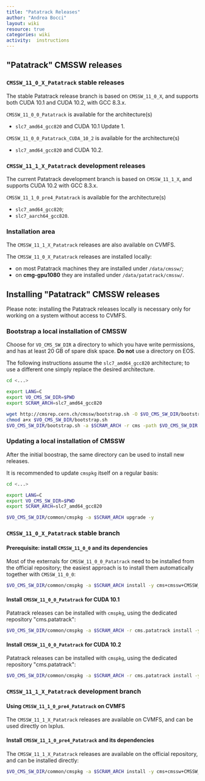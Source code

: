 ```yaml
---
title: "Patatrack Releases"
author: "Andrea Bocci"
layout: wiki
resource: true
categories: wiki
activity:  instructions
---
```


## "Patatrack" CMSSW releases

### `CMSSW_11_0_X_Patatrack` stable releases

The stable Patatrack release branch is based on `CMSSW_11_0_X`, and
supports both CUDA 10.1 and CUDA 10.2, with GCC 8.3.x.

`CMSSW_11_0_0_Patatrack` is available for the architecture(s)

  - `slc7_amd64_gcc820` and CUDA 10.1 Update 1.

`CMSSW_11_0_0_Patatrack_CUDA_10_2` is available for the architecture(s)

  - `slc7_amd64_gcc820` and CUDA 10.2.

### `CMSSW_11_1_X_Patatrack` development releases

The current Patatrack development branch is based on `CMSSW_11_1_X`, and 
supports CUDA 10.2 with GCC 8.3.x.

`CMSSW_11_1_0_pre4_Patatrack` is available for the architecture(s)

  - `slc7_amd64_gcc820`;
  - `slc7_aarch64_gcc820`.

### Installation area

The `CMSSW_11_1_X_Patatrack` releases are also available on CVMFS.

The `CMSSW_11_0_X_Patatrack` releases are installed locally:

  - on most Patatrack machines they are installed under `/data/cmssw/`;
  - on **cmg-gpu1080** they are installed under `/data/patatrack/cmssw/`.


## Installing "Patatrack" CMSSW releases

Please note: installing the Patatrack releases locally is necessary only for
working on a system without access to CVMFS.

### Bootstrap a local installation of CMSSW
Choose for `VO_CMS_SW_DIR` a directory to which you have write permissions, and
has at least 20 GB of spare disk space. **Do not** use a directory on EOS.

The following instructions assume the `slc7_amd64_gcc820` architecture; to use a
different one simply replace the desired architecture.

```bash
cd <...>

export LANG=C
export VO_CMS_SW_DIR=$PWD
export SCRAM_ARCH=slc7_amd64_gcc820

wget http://cmsrep.cern.ch/cmssw/bootstrap.sh -O $VO_CMS_SW_DIR/bootstrap.sh
chmod a+x $VO_CMS_SW_DIR/bootstrap.sh
$VO_CMS_SW_DIR/bootstrap.sh -a $SCRAM_ARCH -r cms -path $VO_CMS_SW_DIR setup
```

### Updating a local installation of CMSSW
After the initial boostrap, the same directory can be used to install new releases.

It is recommended to update `cmspkg` itself on a regular basis:
```bash
cd <...>

export LANG=C
export VO_CMS_SW_DIR=$PWD
export SCRAM_ARCH=slc7_amd64_gcc820

$VO_CMS_SW_DIR/common/cmspkg -a $SCRAM_ARCH upgrade -y
```


### `CMSSW_11_0_X_Patatrack` stable branch

#### Prerequisite: install `CMSSW_11_0_0` and its dependencies
Most of the externals for `CMSSW_11_0_0_Patatrack` need to be installed from the
official repository; the easiest approach is to install them automatically
together with `CMSSW_11_0_0`:
```bash
$VO_CMS_SW_DIR/common/cmspkg -a $SCRAM_ARCH install -y cms+cmssw+CMSSW_11_0_0
```

#### Install `CMSSW_11_0_0_Patatrack` for CUDA 10.1
Patatrack releases can be installed with `cmspkg`, using the dedicated repository
"cms.patatrack":
```bash
$VO_CMS_SW_DIR/common/cmspkg -a $SCRAM_ARCH -r cms.patatrack install -y cms+cmssw+CMSSW_11_0_0_Patatrack
```

#### Install `CMSSW_11_0_0_Patatrack` for CUDA 10.2
Patatrack releases can be installed with `cmspkg`, using the dedicated repository
"cms.patatrack":
```bash
$VO_CMS_SW_DIR/common/cmspkg -a $SCRAM_ARCH -r cms.patatrack install -y cms+cmssw+CMSSW_11_0_0_Patatrack_CUDA_10_2
```

### `CMSSW_11_1_X_Patatrack` development branch

#### Using `CMSSW_11_1_0_pre4_Patatrack` on CVMFS
The `CMSSW_11_1_X_Patatrack` releases are available on CVMFS, and can be used directly on lxplus.

#### Install `CMSSW_11_1_0_pre4_Patatrack` and its dependencies
The `CMSSW_11_1_X_Patatrack` releases are available on the official repository,
and can be installed directly:
```bash
$VO_CMS_SW_DIR/common/cmspkg -a $SCRAM_ARCH install -y cms+cmssw+CMSSW_11_1_0_pre4_Patatrack
```
